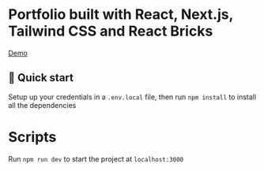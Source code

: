 # Portfolio built with React, Next.js, Tailwind CSS and React Bricks

[Demo](https://wissemgrari.vercel.app)

## 🚀 Quick start

Setup up your credentials in a `.env.local` file,
then run `npm install` to install all the dependencies

# Scripts

Run `npm run dev` to start the project at `localhost:3000`
